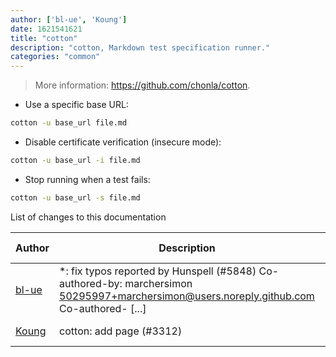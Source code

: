 ```yaml
---
author: ['bl-ue', 'Koung']
date: 1621541621
title: "cotton"
description: "cotton, Markdown test specification runner."
categories: "common"
---
```

> More information: <https://github.com/chonla/cotton>.

- Use a specific base URL:

```bash
cotton -u base_url file.md
```

- Disable certificate verification (insecure mode):

```bash
cotton -u base_url -i file.md
```

- Stop running when a test fails:

```bash
cotton -u base_url -s file.md
```
List of changes to this documentation


Author | Description | ISO 8601 Date | GitHub link
------|-----|-----|-----
[bl-ue](mailto:54780737+bl-ue@users.noreply.github.com) | *: fix typos reported by Hunspell (#5848) Co-authored-by: marchersimon <50295997+marchersimon@users.noreply.github.com> Co-authored- [...] | 2021-05-20T22:13:41 | [8ebd171d6f00](https://github.com/tldr-pages/tldr/commit/8ebd171d6f001698709fefc02b1fd5cc9f3a99c4)
[Koung](mailto:20951663+koungkub@users.noreply.github.com) | cotton: add page (#3312) | 2019-10-07T11:13:26 | [d36c8895e183](https://github.com/tldr-pages/tldr/commit/d36c8895e183e253c84fb9c45aa8c76d45795534)

